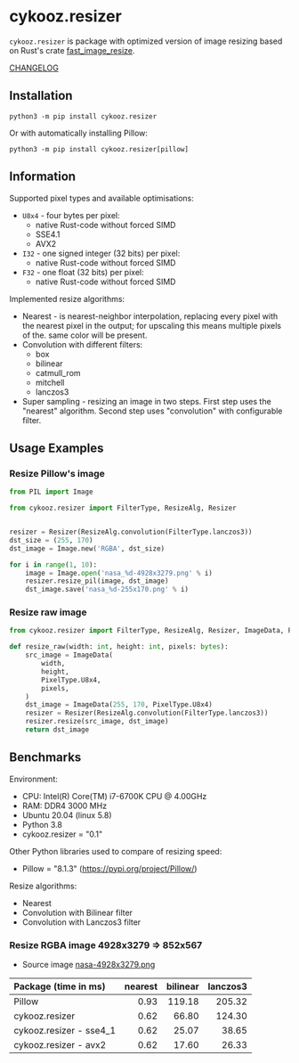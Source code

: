 # cykooz.resizer

```cykooz.resizer``` is package with optimized version of image resizing
based on Rust's crate [fast_image_resize](https://crates.io/crates/fast_image_resize).

[CHANGELOG](https://github.com/Cykooz/cykooz.resizer/blob/main/CHANGES.md)

## Installation

```shell
python3 -m pip install cykooz.resizer
```

Or with automatically installing Pillow:

```shell
python3 -m pip install cykooz.resizer[pillow]
```

## Information

Supported pixel types and available optimisations:
- ``U8x4`` - four bytes per pixel:
  - native Rust-code without forced SIMD
  - SSE4.1
  - AVX2
- ``I32`` - one signed integer (32 bits) per pixel:
  - native Rust-code without forced SIMD
- ``F32`` - one float (32 bits) per pixel:
  - native Rust-code without forced SIMD

Implemented resize algorithms:
- Nearest - is nearest-neighbor interpolation, replacing every pixel with the 
  nearest pixel in the output; for upscaling this means multiple pixels of the.
  same color will be present.
- Convolution with different filters:
  - box
  - bilinear
  - catmull_rom
  - mitchell
  - lanczos3
- Super sampling - resizing an image in two steps.
  First step uses the "nearest" algorithm. Second step uses "convolution" 
  with configurable filter.


## Usage Examples

### Resize Pillow's image

```python
from PIL import Image

from cykooz.resizer import FilterType, ResizeAlg, Resizer


resizer = Resizer(ResizeAlg.convolution(FilterType.lanczos3))
dst_size = (255, 170)
dst_image = Image.new('RGBA', dst_size)

for i in range(1, 10):
    image = Image.open('nasa_%d-4928x3279.png' % i)
    resizer.resize_pil(image, dst_image)
    dst_image.save('nasa_%d-255x170.png' % i)
```

### Resize raw image

```python
from cykooz.resizer import FilterType, ResizeAlg, Resizer, ImageData, PixelType

def resize_raw(width: int, height: int, pixels: bytes):
    src_image = ImageData(
        width,
        height,
        PixelType.U8x4,
        pixels,
    )
    dst_image = ImageData(255, 170, PixelType.U8x4)
    resizer = Resizer(ResizeAlg.convolution(FilterType.lanczos3))
    resizer.resize(src_image, dst_image)
    return dst_image
```

## Benchmarks

Environment:
- CPU: Intel(R) Core(TM) i7-6700K CPU @ 4.00GHz
- RAM: DDR4 3000 MHz
- Ubuntu 20.04 (linux 5.8)
- Python 3.8
- cykooz.resizer = "0.1"

Other Python libraries used to compare of resizing speed:
- Pillow = "8.1.3" (https://pypi.org/project/Pillow/)

Resize algorithms:
- Nearest
- Convolution with Bilinear filter
- Convolution with Lanczos3 filter

### Resize RGBA image 4928x3279 => 852x567

- Source image [nasa-4928x3279.png](https://github.com/Cykooz/cykooz.resizer/blob/main/tests/data/nasa-4928x3279.png)

| Package (time in ms)    |   nearest |   bilinear |   lanczos3 |
|:------------------------|----------:|-----------:|-----------:|
| Pillow                  |      0.93 |     119.18 |     205.32 |
| cykooz.resizer          |      0.62 |      66.80 |     124.30 |
| cykooz.resizer - sse4_1 |      0.62 |      25.07 |      38.65 |
| cykooz.resizer - avx2   |      0.62 |      17.60 |      26.33 |

